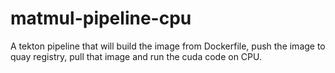 # matmul-pipeline-cpu
A tekton pipeline that will build the image from Dockerfile, push the image to quay registry, pull that image and run the cuda code on CPU.
